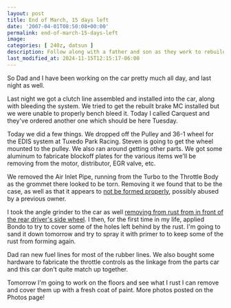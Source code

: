 ```yaml
---
layout: post
title: End of March, 15 days left
date: '2007-04-01T08:50:08+00:00'
permalink: end-of-march-15-days-left
image: 
categories: [ 240z, datsun ]
description: Follow along with a father and son as they work to rebuild a car, tackling everything from rust repair to engine modification. Learn from their DIY jo...
last_modified_at: 2024-11-15T12:15:17-06:00
---
```



So Dad and I have been working on the car pretty much all day, and last night as well.

Last night we got a clutch line assembled and installed into the car, along with bleeding the system. We tried to get the rebuilt brake MC installed but we were unable to properly bench bleed it. Today I called Carquest and they've ordered another one which should be here Tuesday.

Today we did a few things. We dropped off the Pulley and 36-1 wheel for the EDIS system at Tuxedo Park Racing. Steven is going to get the wheel mounted to the pulley. We also ran around getting other parts. We got some aluminum to fabricate blockoff plates for the various items we'll be removing from the motor, distributor, EGR valve, etc. 

We removed the Air Inlet Pipe, running from the Turbo to the Throttle Body as the grommet there looked to be torn. Removing it we found that to be the case, as well as that it appears to [not be formed properly](https://www.flickr.com/photos/chammond/441542048/), possibly abused by a previous owner.

I took the angle grinder to the car as well [removing from rust from in front of the rear driver's side wheel](https://www.flickr.com/photos/chammond/441539805/). I then, for the first time in my life, applied Bondo to try to cover some of the holes left behind by the rust. I'm going to sand it down tomorrow and try to spray it with primer to to keep some of the rust from forming again.

Dad ran new fuel lines for most of the rubber lines. We also bought some hardware to fabricate the throttle controls as the linkage from the parts car and this car don't quite match up together.

Tomorrow I'm going to work on the floors and see what I rust I can remove and cover them up with a fresh coat of paint. More photos posted on the Photos page!


